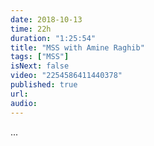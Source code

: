 ```yaml
---
date: 2018-10-13
time: 22h
duration: "1:25:54"
title: "MSS with Amine Raghib"
tags: ["MSS"]
isNext: false
video: "2254586411440378"
published: true
url:
audio:
---
```


[//]: # "Check this github issue on How to add Episode Notes  https://github.com/DevC-Casa/geeksblabla.com/issues/23 "

...
